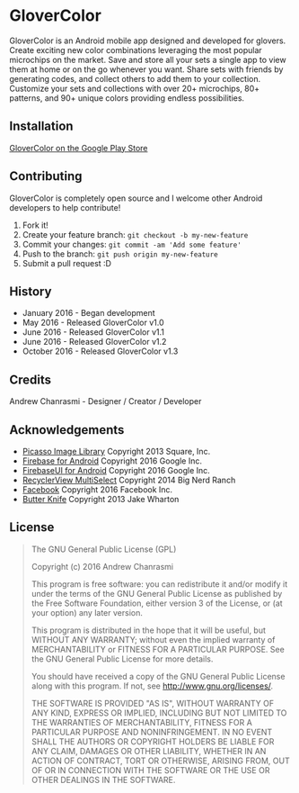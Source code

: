 # GloverColor

GloverColor is an Android mobile app designed and developed for glovers. Create exciting new color combinations leveraging the most popular microchips on the market. Save and store all your sets a single app to view them at home or on the go whenever you want. Share sets with friends by generating codes, and collect others to add them to your collection. Customize your sets and collections with over 20+ microchips, 80+ patterns, and 90+ unique colors providing endless possibilities.

## Installation

[GloverColor on the Google Play Store](https://play.google.com/store/apps/details?id=com.achanr.glovercolorapp)

## Contributing

GloverColor is completely open source and I welcome other Android developers to help contribute!

1. Fork it!
2. Create your feature branch: `git checkout -b my-new-feature`
3. Commit your changes: `git commit -am 'Add some feature'`
4. Push to the branch: `git push origin my-new-feature`
5. Submit a pull request :D

## History

 - January 2016 - Began development
 - May 2016 - Released GloverColor v1.0
 - June 2016 - Released GloverColor v1.1
 - June 2016 - Released GloverColor v1.2
 - October 2016 - Released GloverColor v1.3

## Credits

Andrew Chanrasmi - Designer / Creator / Developer

## Acknowledgements

 - [Picasso Image Library](https://github.com/square/picasso) Copyright 2013 Square, Inc.
 - [Firebase for Android](https://firebase.google.com/) Copyright 2016 Google Inc.
 - [FirebaseUI for Android](https://github.com/firebase/FirebaseUI-Android) Copyright 2016 Google Inc.
 - [RecyclerView MultiSelect](https://github.com/bignerdranch/recyclerview-multiselect) Copyright 2014 Big Nerd Ranch
 - [Facebook](https://developers.facebook.com/) Copyright 2016 Facebook Inc.
 - [Butter Knife](http://jakewharton.github.io/butterknife/) Copyright 2013 Jake Wharton

## License

> The GNU General Public License (GPL)
>
> Copyright (c) 2016 Andrew Chanrasmi
>
> This program is free software: you can redistribute it and/or modify
> it under the terms of the GNU General Public License as published by
> the Free Software Foundation, either version 3 of the License, or (at
> your option) any later version.
>
> This program is distributed in the hope that it will be useful, but
> WITHOUT ANY WARRANTY; without even the implied warranty of
> MERCHANTABILITY or FITNESS FOR A PARTICULAR PURPOSE.  See the GNU
> General Public License for more details.
>
> You should have received a copy of the GNU General Public License
> along with this program.  If not, see <http://www.gnu.org/licenses/>.
>
> THE SOFTWARE IS PROVIDED "AS IS", WITHOUT WARRANTY OF ANY KIND,
> EXPRESS OR IMPLIED, INCLUDING BUT NOT LIMITED TO THE WARRANTIES OF
> MERCHANTABILITY, FITNESS FOR A PARTICULAR PURPOSE AND NONINFRINGEMENT.
> IN NO EVENT SHALL THE AUTHORS OR COPYRIGHT HOLDERS BE LIABLE FOR ANY
> CLAIM, DAMAGES OR OTHER LIABILITY, WHETHER IN AN ACTION OF CONTRACT,
> TORT OR OTHERWISE, ARISING FROM, OUT OF OR IN CONNECTION WITH THE
> SOFTWARE OR THE USE OR OTHER DEALINGS IN THE SOFTWARE.
